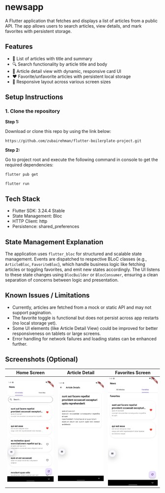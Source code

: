 # newsapp


A Flutter application that fetches and displays a list of articles from a public API. The app allows users to search articles, view details, and mark favorites with persistent storage.

## Features

- 📰 List of articles with title and summary
- 🔍 Search functionality by article title and body
- 📄 Article detail view with dynamic, responsive card UI
- ❤️ Favorite/unfavorite articles with persistent local storage
- 📱 Responsive layout across various screen sizes

## Setup Instructions

### 1. Clone the repository

**Step 1:**

Download or clone this repo by using the link below:

```
https://github.com/zubairehman/flutter-boilerplate-project.git
```

**Step 2:**

Go to project root and execute the following command in console to get the required dependencies:

```
flutter pub get 
```

```
flutter run
```


## Tech Stack
- Flutter SDK: 3.24.4 Stable 
- State Management: Bloc
- HTTP Client: http
- Persistence: shared_preferences


## State Management Explanation

The application uses `flutter_bloc` for structured and scalable state management. Events are dispatched to respective BLoC classes (e.g., `ArticleBloc`, `FavoriteBloc`), which handle business logic like fetching articles or toggling favorites, and emit new states accordingly. The UI listens to these state changes using `BlocBuilder` or `BlocConsumer`, ensuring a clean separation of concerns between logic and presentation.


## Known Issues / Limitations

- Currently, articles are fetched from a mock or static API and may not support pagination.
- The favorite toggle is functional but does not persist across app restarts (no local storage yet).
- Some UI elements (like Article Detail View) could be improved for better responsiveness on tablets or large screens.
- Error handling for network failures and loading states can be enhanced further.


## Screenshots (Optional)

| Home Screen | Article Detail                            | Favorites Screen                              |
|-------------|-------------------------------------------|-----------------------------------------------|
| ![Home Screen](screenshots/home.png) | ![Detail Screen](screenshots/details.png) | ![Favorites Screen](screenshots/favorite.png) |